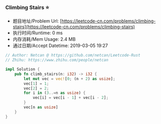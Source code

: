 ### Climbing Stairs :star:
- 题目地址/Problem Url: [https://leetcode-cn.com/problems/climbing-stairs](https://leetcode-cn.com/problems/climbing-stairs)
- 执行时间/Runtime: 0 ms 
- 内存消耗/Mem Usage: 2.4 MB
- 通过日期/Accept Datetime: 2019-03-05 19:27

```rust
// Author: Netcan @ https://github.com/netcan/Leetcode-Rust
// Zhihu: https://www.zhihu.com/people/netcan

impl Solution {
    pub fn climb_stairs(n: i32) -> i32 {
        let mut vec = vec![0; (n + 2) as usize];
        vec[1] = 1;
        vec[2] = 2;
        for i in (3..=n as usize) {
            vec[i] = vec[i - 1] + vec[i - 2];
        }
        vec[n as usize]
    }
}


```
